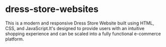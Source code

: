 # dress-store-websites
This is a modern and responsive Dress Store Website built using HTML, CSS, and JavaScript.It's designed to provide users with an intuitive shopping experience and can be scaled into a fully functional e-commerce platform.
